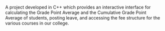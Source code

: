 A project developed in C++ which provides an interactive interface for calculating the Grade Point Average and the Cumulative Grade Point Average of students, posting leave, and accessing the fee structure for the various courses in our college.

